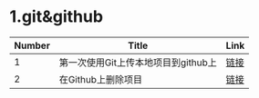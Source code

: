 # 1.git&github 
 Number  | Title  | Link  
----  | ---- | ----- 
1  | 第一次使用Git上传本地项目到github上  | [链接](https://www.cnblogs.com/sdcs/p/8270029.html) 
2  |在Github上删除项目  | [链接](https://www.cnblogs.com/fighter007/p/10655478.html) 
